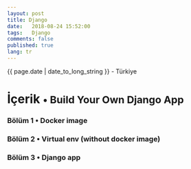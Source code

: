 ```yaml
---
layout: post
title: Django 
date:   2018-08-24 15:52:00
tags:   Django
comments: false
published: true
lang: tr
---
```



<p class="meta">{{ page.date | date_to_long_string }} - Türkiye</p>

<style>
span {
    color:blue;
    cursor:pointer;
}
table {
    font-family: arial, sans-serif;
    border-collapse: collapse;
    width: 100%;
}

td, th {
    border: 1px solid #dddddd;
    text-align: left;
    padding: 8px;
}

tr:nth-child(even) {
    background-color: #dddddd;
}
</style>

<h1>İçerik <small>&bull; Build Your Own Django App</small></h1>

<h3><span onclick="show('Page1');"><a>Bölüm 1 &bull; Docker image</a></span></h3>
<h3><span onclick="show('Page2');"><a>Bölüm 2 &bull; Virtual env (without docker image)</a></span></h3>
<h3><span onclick="show('Page3');"><a>Bölüm 3 &bull; Django app</a></span></h3>
<br>

<div class="teaser clearfix"></div>

<div id="Page1" class="page" style="display:none">
<p><code data-language='bash'>sudo systemctl status docker</code></p>
<p><code data-language='bash'>sudo systemctl enable docker</code></p>
<p><code data-language='bash'>sudo systemctl start docker</code></p>
<p><code data-language='bash'>
sudo docker run --net="host" 
-v /home/$USER:/home/$USER
-v /var/cache/pisi/archives:/var/cache/pisi/archives 
-v /var/cache/pisi/packages:/var/cache/pisi/packages 
-itd --security-opt=seccomp:unconfined ertugerata/pisi-chroot-beta bash</code></p>
<p><code data-language='bash'>
sudo docker run --net="host" 
-v /home/$USER/pisi-2.0/build:/root 
-v /var/cache/pisi/archives:/var/cache/pisi/archives 
-v /var/cache/pisi/packages:/var/cache/pisi/packages 
-itd --security-opt=seccomp:unconfined ertugerata/pisi-chroot-farm bash</code></p>
<p><code data-language='bash'>sudo docker ps</code></p>
<p><code data-language='bash'>sudo docker attach container_name</code></p>
<p><code data-language='bash'>pisi ar beta http://ciftlik.pisilinux.org/2.0-Beta.1/pisi-index.xml.xz</code></p>
<p><code data-language='bash'>service dbus start && pisi it gawk --ignore-dependency && pisi ur && pisi up -dvsy && pisi it python-devel openssl-devel git pip nodejs -y</code></p>
<p><code data-language='bash'>pisi it gawk --ignore-dependency</code></p>
<p><code data-language='bash'>sudo docker stop container_name</code></p>
<p><code data-language='bash'>sudo docker rm container_name</code></p>
</div>

<div class="teaser clearfix"></div>

<div id="Page2" class="page" style="display:none">
</div>
 
<div class="teaser clearfix"></div>

<div id="Page3" class="page" style="display:none">
<pre><code data-language='bash'>pip install django==1.8</code></pre>
<pre><code data-language='bash'>pip install npm</code></pre>
<pre><code data-language='bash'>pip install --upgrade git+https://github.com/mysteryjeans/doorsale.git#egg=Doorsale</code></pre>
<pre><code data-language='bash'>git clone https://github.com/mysteryjeans/doorsale-demo.git</code></pre>
<pre><code data-language='bash'>npm install -g less yuglify</code></pre>
<pre><code data-language='bash'>cd doorsale-demo</code></pre>
<pre><code data-language='bash'>python manage.py runserver</code></pre>
<pre><code data-language='bash'>docker save container_name > /home/$USER/export.tar</code></pre>
<pre><code data-language='bash'>docker load &gt; /home/$USER/export.tar</code></pre>
</div>
